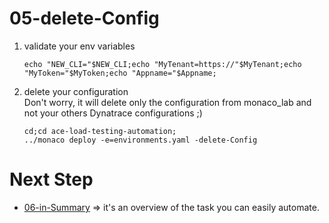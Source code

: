 # 05-delete-Config

1) validate your env variables 

       echo "NEW_CLI="$NEW_CLI;echo "MyTenant=https://"$MyTenant;echo "MyToken="$MyToken;echo "Appname="$Appname;
  
2) delete your configuration  
 Don't worry, it will delete only the configuration from monaco_lab and not your others Dynatrace configurations ;)

       cd;cd ace-load-testing-automation;
       ../monaco deploy -e=environments.yaml -delete-Config
       

# Next Step
- [06-in-Summary](https://github.com/ace-dynatrace-lab/ace-load-testing-automation/tree/main/06-in-Summary) => it's an overview of the task you can easily automate.

